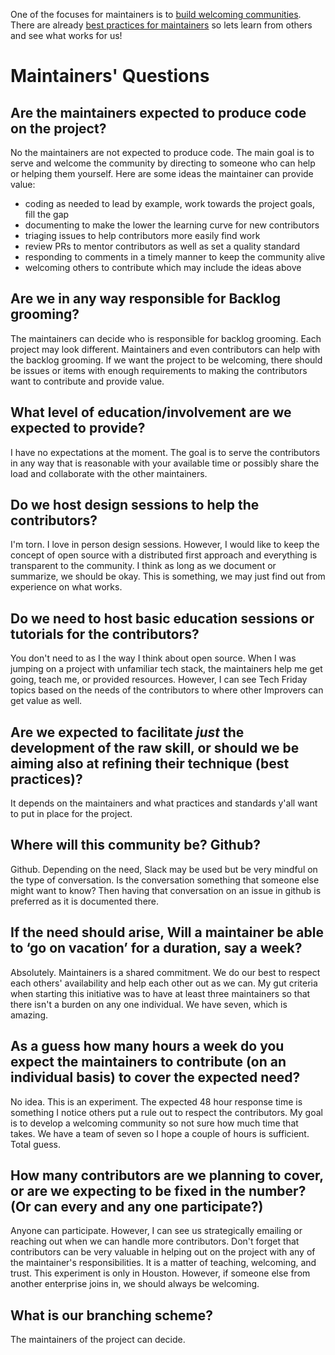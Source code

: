 One of the focuses for maintainers is to [build welcoming communities](https://opensource.guide/building-community/). There are already [best practices for maintainers](https://opensource.guide/best-practices/) so lets learn from others and see what works for us!

# Maintainers' Questions
## Are the maintainers expected to produce code on the project?

No the maintainers are not expected to produce code. The main goal is to serve and welcome the community by directing to someone who can help or helping them yourself. Here are some ideas the maintainer can provide value:
- coding as needed to lead by example, work towards the project goals, fill the gap
- documenting to make the lower the learning curve for new contributors
- triaging issues to help contributors more easily find work
- review PRs to mentor contributors as well as set a quality standard
- responding to comments in a timely manner to keep the community alive
- welcoming others to contribute which may include the ideas above

## Are we in any way responsible for Backlog grooming?

The maintainers can decide who is responsible for backlog grooming. Each project may look different. Maintainers and even contributors can help with the backlog grooming. If we want the project to be welcoming, there should be issues or items with enough requirements to making the contributors want to contribute and provide value.

## What level of education/involvement are we expected to provide?

I have no expectations at the moment. The goal is to serve the contributors in any way that is reasonable with your available time or possibly share the load and collaborate with the other maintainers.


## Do we host design sessions to help the contributors?

I'm torn. I love in person design sessions. However, I would like to keep the concept of open source with a distributed first approach and everything is transparent to the community. I think as long as we document or summarize, we should be okay. This is something, we may just find out from experience on what works.

## Do we need to host basic education sessions or tutorials for the contributors?

You don't need to as I the way I think about open source. When I was jumping on a project with unfamiliar tech stack, the maintainers help me get going, teach me, or provided resources. However, I can see Tech Friday topics based on the needs of the contributors to where other Improvers can get value as well.

## Are we expected to facilitate _just_ the development of the raw skill, or should we be aiming also at refining their technique (best practices)?

It depends on the maintainers and what practices and standards y'all want to put in place for the project.

## Where will this community be? Github?

Github. Depending on the need, Slack may be used but be very mindful on the type of conversation. Is the conversation something that someone else might want to know? Then having that conversation on an issue in github is preferred as it is documented there.

## If the need should arise, Will a maintainer be able to ‘go on vacation’ for a duration, say a week?

Absolutely. Maintainers is a shared commitment. We do our best to respect each others' availability and help each other out as we can. My gut criteria when starting this initiative was to have at least three maintainers so that there isn't a burden on any one individual. We have seven, which is amazing. 

## As a guess how many hours a week do you expect the maintainers to contribute (on an individual basis) to cover the expected need?

No idea. This is an experiment. The expected 48 hour response time is something I notice others put a rule out to respect the contributors. My goal is to develop a welcoming community so not sure how much time that takes. We have a team of seven so I hope a couple of hours is sufficient. Total guess.

## How many contributors are we planning to cover, or are we expecting to be fixed in the number? (Or can every and any one participate?)

Anyone can participate. However, I can see us strategically emailing or reaching out when we can handle more contributors. Don't forget that contributors can be very valuable in helping out on the project with any of the maintainer's responsibilities. It is a matter of teaching, welcoming, and trust. This experiment is only in Houston. However, if someone else from another enterprise joins in, we should always be welcoming.

## What is our branching scheme?

The maintainers of the project can decide.